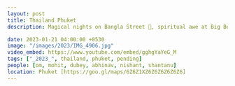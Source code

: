 ```yaml
---
layout: post
title: Thailand Phuket
description: Magical nights on Bangla Street 👙, spiritual awe at Big Buddha 🏰, encounters with live tigers 🐅, exhilarating go-kart 🏎️ races, majestic elephant safari 🐘, and musical 🎷stroll down Old Town Road. 🎉✨🌃

date: 2023-01-21 04:00:00 +0530
image: "/images/2023/IMG_4906.jpg"
video_embed: https://www.youtube.com/embed/gghgYaYeG_M
tags: ["_2023_", thailand, phuket, pending]
people: [om, mohit, dubey, abhinav, nishant, shantanu]
location: Phuket [https://goo.gl/maps/6Z6Z1XZ6Z6Z6Z6Z6Z6]
---
```

